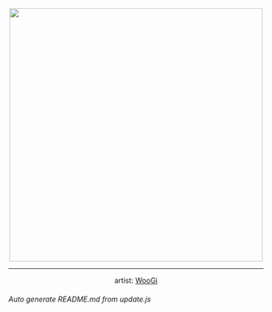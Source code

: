 
<p align="center">
  <img width="500" src="https://nekos.best/api/v2/neko/0464.png">
  <hr/>
  <center>
    artist: <a href="https://www.pixiv.net/en/artworks/90008565">WooGi</a>
  </center>
</p>


###### Auto generate README.md from update.js

